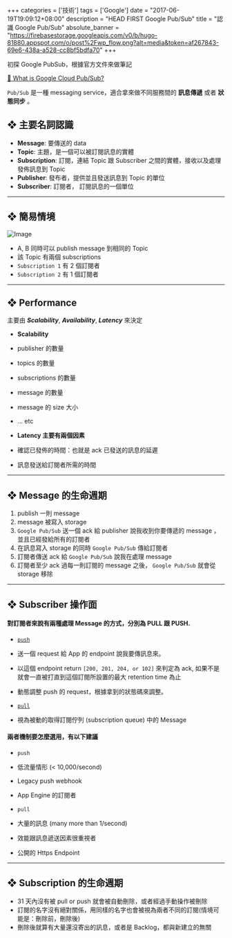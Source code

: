 +++
categories = ['技術']
tags = ['Google']
date = "2017-06-19T19:09:12+08:00"
description = "HEAD FIRST Google Pub/Sub"
title = "認識 Google Pub/Sub"
absolute_banner = "https://firebasestorage.googleapis.com/v0/b/hugo-81880.appspot.com/o/post%2Fwp_flow.png?alt=media&token=af267843-69e6-438a-a528-cc8bf5bdfa70"
+++

初探 Google PubSub，根據官方文件來做筆記

[🔗  What is Google Cloud Pub/Sub?](https://cloud.google.com/pubsub/docs/overview)

<!--more-->
`Pub/Sub` 是一種 messaging service，適合拿來做不同服務間的 __訊息傳遞__ 或者 __狀態同步__ 。

## ❖ 主要名詞認識
* __Message__: 要傳送的 data
* __Topic__: 主題，是一個可以被訂閱訊息的實體
* __Subscription__: 訂閱，連結 Topic 跟 Subscriber 之間的實體，接收以及處理發佈訊息到 Topic
* __Publisher__: 發布者，提供並且發送訊息到 Topic 的單位
* __Subscriber__: 訂閱者， 訂閱訊息的一個單位

----

## ❖ 簡易情境
![Image](https://cloud.google.com/pubsub/images/wp_flow.svg)

* A, B 同時可以 publish message 到相同的 Topic
* 該 Topic 有兩個 subscriptions
 * `Subscription 1` 有 2 個訂閱者
 * `Subscription 2` 有 1 個訂閱者

----

## ❖ Performance
主要由 ___Scalability___, ___Availability___, ___Latency___ 來決定

* __Scalability__
 * publisher 的數量
 * topics 的數量
 * subscriptions 的數量
 * message 的數量
 * message 的 size 大小
 * ... etc

* __Latency 主要有兩個因素__
 * 確認已發佈的時間：也就是 ack 已發送的訊息的延遲
 * 訊息發送給訂閱者所需的時間

----

## ❖ Message 的生命週期
1. publish 一則 message
2. message 被寫入 storage
3. `Google Pub/Sub` 送一個 ack 給 publisher 說我收到你要傳遞的 message ，並且已經發給所有的訂閱者
4. 在訊息寫入 storage 的同時 `Google Pub/Sub` 傳給訂閱者
5. 訂閱者傳送 ack 給 `Google Pub/Sub` 說我在處理 message
6. 訂閱者至少 ack 過每一則訂閱的 message 之後， `Google Pub/Sub` 就會從 storage 移除

----

## ❖ Subscriber 操作面

#### 對訂閱者來說有兩種處理 Message 的方式，分別為 __PULL__ 跟 __PUSH__.

* [`push`](https://cloud.google.com/pubsub/docs/push)
 * 送一個 request 給 App 的 endpoint 說我要傳訊息來。
 * 以這個 endpoint return `[200, 201, 204, or 102]` 來判定為 ack, 如果不是就會一直被打直到這個訂閱所設置的最大 retention time 為止
 * 動態調整 push 的 request，根據拿到的狀態碼來調整。

* [`pull`](https://cloud.google.com/pubsub/docs/pull)
 * 視為被動的取得訂閱佇列 (subscription queue) 中的 Message

#### 兩者機制要怎麼選用，有以下建議

* `push`
 * 低流量情形 (< 10,000/second)
 * Legacy push webhook
 * App Engine 的訂閱者


* `pull`
 * 大量的訊息 (many more than 1/second)
 * 效能跟訊息遞送因素很重視者
 * 公開的 Https Endpoint

----

## ❖ Subscription 的生命週期

* 31 天內沒有被 pull or push 就會被自動刪除，或者經過手動操作被刪除
* 訂閱的名字沒有絕對關係，用同樣的名字也會被視為兩者不同的訂閱(情境可能是：刪除前，刪除後)
* 刪除後就算有大量還沒寄出的訊息，或者是 Backlog，都與新建立的無關
